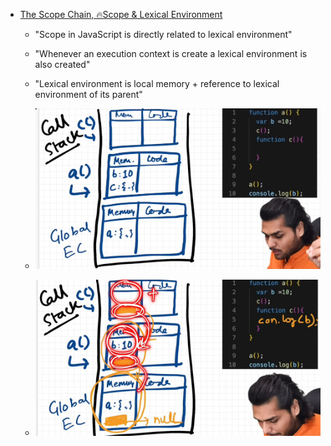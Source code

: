 - [The Scope Chain, 🔥Scope & Lexical Environment](https://youtu.be/uH-tVP8MUs8?si=d9avFw_4_hiB1_3H)

    - "Scope in JavaScript is directly related to lexical environment"

    - "Whenever an execution context is create a lexical environment is also created"

    - "Lexical environment is local memory + reference to lexical environment of its parent"

    - ![Lexical Environment](lexical-env.png)

    - ![Scope Chain](scope-chain.png)
